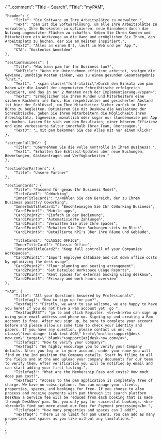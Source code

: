 {
	"_comment": "Title = Search", 
    "Title": "myPAM",

	"header": {
		"Title": "Die Software um Ihre Arbeitsplätze zu verwalten.",
		"Text": "pam ist die Softwarelösung, um alle Ihre Arbeitsplätze zu verwalten, Ihre Bürokosten zu optimieren, neue Einnahmen durch die Nutzung ungenutzter Flächen zu schaffen. Geben Sie Ihren Kunden und Mitarbeitern ein Werkzeuge an die Hand und ermöglichen Sie Ihnen, den Arbeitsplatz zu buchen, der Sie am meisten inspiriert.",
		"Text2": "Alles an einem Ort, läuft im Web und per App.",
		"CTA": "Kostenlos Anmelden"
	},

	"sectionBusiness": {
		"Title": "Was kann pam für Ihr Business tun?",
		"SubTitle": "Wenn ein Unternehmen effizient arbeitet, steigen die Gewinne, unnötige Kosten sinken, was zu einem gesunden Gesamtergebnis führt.",
		"Text1": " <span class=\"font-italic\">Durch den Einsatz von pam haben wir die Anzahl der ungenutzten Schreibtische erfolgreich reduziert, und das in nur 2 Monaten nach der Implementierung.</span>",
		"Text2": "Ermöglichen Sie Ihren Kunden und Mitarbeitern eine sichere Rückkehr ins Büro. Ein respektvoller und gesicherter Abstand ist hier der Schlüssel, um Ihre Mitarbeiter Sicher zurück in Ihre Büros zu begleiten. Optimieren Sie mit DeskNow die Auslastung der Schreibtische, geben Sie Ihren Mitarbeitern die Möglichkeit Ihren Arbeitsplatz, tageweise, monatlich oder sogar nur stundenweise per App zu buchen. Lassen Sie sich von den Resultaten, einer höheren Effizienz und eine verbesserte Kultur innerhalb Ihrer Team, überzeugen.",
		"Text3": "… mit pam bekommen Sie das Alles mit nur einem Klick!"
	},

	"sectionFullIMG": {
		"Title": "Übernehmen Sie die volle Kontrolle in Ihrem Business! ",
		"Text1": "Erhalten Sie Echtzeit-Updates über neue Buchungen, Bewertungen, Gästeanfragen und Verfügbarkeiten."
	},

	"sectionOurPartners": {
		"Title": "Unsere Partner"
	},

	"sectionCards": {
		"Title": "Passend für genau Ihr Business Model",
		"TitleCard1": "CoWorking",
		"InnerTitleCard1": "//Wählen Sie den Bereich, der zu Ihrem Business passt!// Coworking",
		"InnerSubTitleCard1": "Beschleunigen Sie Ihr CoWorking Business",
		"Card1Point1": "Mobile apps",
		"Card1Point2": "Einfach in der Bedienung",
		"Card1Point3": "Automatisierte Zahlungen",
		"Card1Point4": "Verwalten Sie alle Ihre Spaces",
		"Card1Point5": "Behalten Sie Ihre Buchungen stets im Blick",
		"Card1Point6": "Detailierte KPI's über Ihre Räume und Gebäude",

		"TitleCard2": "CLASSIC OFFICE",
		"InnerTitleCard2": "Classic Office",
		"InnerSubTitleCard2": "Keep full controll of your Companies Workspaces",
		"Card2Point1": "Import employee database and cut down office costs by optimizing the desk usage",
		"Card2Point2": "Floor planning and seating arrangement",
		"Card2Point3": "Get Detailed Workspace Usage Reports",
		"Card2Point4": "Rent spaces for external booking using desknow",
		"Card2Point5": "Privacy and work hours overview"
	},

	"FAQ": {
		"Title": "All your Questions Answered by Professionals",
		"Titlefaq1": "How to sign up for pam?",
		"Textfaq1": "Firstly, we want to say welcome, we are happy to have you here! If you do not have a Pam account yet, go ",
		"Textfaq1REST": "go to and click Register. <br><br>You can sign up using your email address and phone no. Signing up and creating a Pam account is free. After you sign up, be sure to complete your account before and please allow us some time to check your identity and papers. If you have any question, please contact us on: <a class=\"text-danger link-text-AGB\" href=\"mailto:support@desk-now.com\" target=\"_blank\">support[at]desk-now.com</a>",
		"Titlefaq2": "How to verify your Company?",
		"Textfaq2": "We highly encourage you to verify your Company details. After you log in in your account, under your name you will find on the 2nd position the Company details. Start by filing in all the fields and at the end upload your company documents for our team to verify them. After verification you will be notified by email and can start adding your first listing.",
		"Titlefaq3": "What are the Membership Fees and costs? How much does pam cost?",
		"Textfaq3": "Access to the pam application is completely free of charge. We have no subscriptions. You can manage your clients, properties, spaces, and bookings for free. If you choose to also process and receive payments with pam through its search platform DeskNow a Service fee will be reduced from each booking that is made through DeskNow/ pam. So, you only pay for successful bookings. <br><br><b>To find out more about our Fees for Payment processing</b> ",
		"Titlefaq4": "How many properties and spaces can I add?",
		"Textfaq4": "There is no limit for pam users. You can add as many properties and spaces as you like without any limitations."
	}
}
